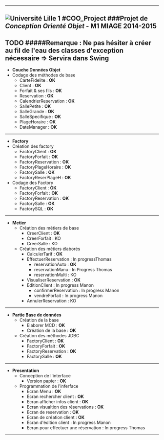 -----------
![Université Lille 1](http://www.univ-lille1.fr/digitalAssets/38/38040_logo-trans.png)
#COO_Project 
###Projet de *Conception Orienté Objet* - **M1 MIAGE** 2014-2015
-----------
TODO
#####Remarque : Ne pas hésiter à créer au fil de l'eau des classes d'exception nécessaire => Servira dans Swing 
-----------
* **Couche Données Objet**
 * Codage des méthodes de base
    * CarteFidelite : **OK**
    * Client : **OK**
    * Forfait & ses fils : **OK**
    * Reservation : **OK**
    * CalendrierReservation : **OK**
    * SallePetite : **OK**
    * SalleGrande : **OK**
    * SalleSpecifique : **OK**
    * PlageHoraire : **OK**
    * DateManager : **OK**

-----------

* **Factory**
 * Création des factory
    * FactoryClient : **OK**
    * FactoryForfait : **OK**
    * FactoryReservation : **OK**
    * FactoryPlageHoraire : **OK**
    * FactorySalle : **OK**
    * FactoryReserPlageH : **OK**
 * Codage des Factory
    * FactoryClient : **OK** 
    * FactoryForfait : **OK**
    * FactoryReservation : **OK**
    * FactorySalle : **OK**
    * FactorySQL : **OK**

-----------
* **Metier**
   *  Création des métiers de base
      * CreerClient : **OK**
      * CreerForfait : KO
      * CreerSalle : KO
   * Création des métiers élaborés
      * CalculerTarif : **OK**
      * EffectuerReservation : In progressThomas
         * reservationAuto : **OK**
         * reservationManu : In Progress Thomas
         * reservationMulti : KO
      * VisualiserReservation : **OK**
      * EditionClient : In progress Manon
         * confirmerReservation : In progress Manon
         * vendreForfait : In progress Manon
      * AnnulerReservation : KO

-----------

* **Partie Base de données**
   * Création de la base
      * Elaborer MCD : **OK**
      * Création de la base : **OK**
   * Création des méthodes JDBC
      * FactoryClient : **OK**
      * FactoryForfait : **OK**
      * FactoryReservation : **OK**
      * FactorySalle : **OK**

-----------

* **Presentation**
   * Conception de l'interface
      * Version papier : **OK**
   * Programmation de l'inferface
      * Ecran Menu : **OK**
      * Ecran rechercher client : **OK**
      * Ecran afficher infos client : **OK**
      * Ecran visualtion des réservations : **OK**
      * Ecran de reservation : **OK**
      * Ecran de création client : **OK**
      * Ecran d'édition client : In progress Manon
      * Ecran pour effectuer une réservation : In progress Thomas

-----------
